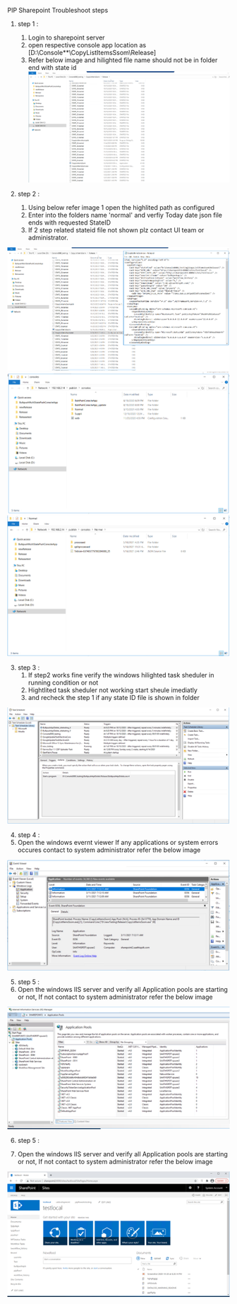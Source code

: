 
PIP Sharepoint Troubleshoot steps
1. step 1 :
   1.  Login to sharepoint server
   2.  open respective console app location as [D:\Console**\CopyListItemsSsom\Release]
   3.  Refer below image and hilighted file name should not be in folder end with state id 
![](images/step1.PNG)

2. step 2 :

   1. Using below refer image 1 open the highlited path as configured 
   2. Enter into the folders name 'normal' and verfiy Today date json file ends with requested StateID
   3. If 2 step related stateid file not shown plz contact UI team or administrator.
  

![](images/step2.PNG)
![](images/step3.PNG)
![](images/step4.PNG)

3. step 3 :
    1. If step2 works fine verify the windows hilighted task sheduler in running condition or not  
    2. Hightlited task sheduler not working start sheule imediatly
    3. and recheck the step 1 if any state ID file is shown in folder

![](images/step6.PNG)

4. step 4 :
  1. Open the windows evernt viewer If any applications or system errors occures contact to system administrator refer the below image 
    
![](images/step7.PNG)

5. step 5 :
  1. Open the windows IIS server and verify all Application pools are starting or not, If not contact to system administrator refer the below image 
 
![](images/step8.PNG)

6. step 5 :

  1. Open the windows IIS server and verify all Application pools are starting or not, If not contact to system administrator refer the below image 
 
  
![](images/step9.PNG)
    
    
    
    
    
    
    
    
    
